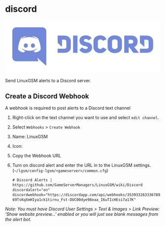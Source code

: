 # discord

[![Discord logo](../.gitbook/assets/discord_logo.png)](https://discordapp.com)

Send LinuxGSM alerts to a Discord server.

## Create a Discord Webhook

A webhook is required to post alerts to a Discord text channel

1. Right-click on the text channel you want to use and select `edit channel`.
2. Select `Webhooks` &gt; `Create Webhook`
3. Name: LinuxGSM
4. Icon:
5. Copy the Webhook URL
6. Turn on discord alert and enter the URL in to the LinuxGSM settings. \(`~/lgsm/config-lgsm/<gameserver>/common.cfg`\)

   ```text
   # Discord Alerts | https://github.com/GameServerManagers/LinuxGSM/wiki/Discord
   discordalert="on"
   discordwebhook="https://discordapp.com/api/webhooks/3539332633367897009/5t_K4GkuBaR2-69TsKqXmHIya1ck1tirnu_Fst-DUC00dye98eaa_I6uTIcHEsi7a17K"
   ```

_Note: You must have Discord User Settings &gt; Text & Images &gt; Link Preview: 'Show website preview...' enabled or you will just see blank messages from the alert bot._

